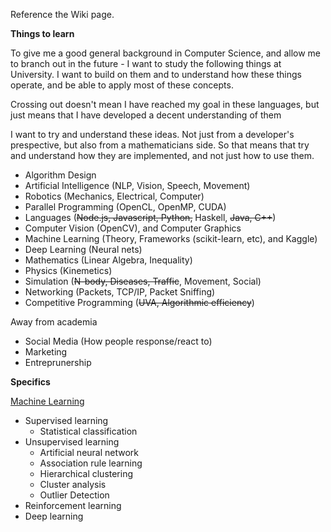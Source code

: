 Reference the Wiki page.

**Things to learn**

<p>To give me a good general background in Computer Science, and allow me to branch out in the future - I want to study the following things at University. I want to build on them and to understand how these things operate, and be able to apply most of these concepts.</p>

<p>Crossing out doesn't mean I have reached my goal in these languages, but just means that I have developed a decent understanding of them</p>

<p>I want to try and understand these ideas. Not just from a developer's prespective, but also from a mathematicians side. So that means that try and understand how they are implemented, and not just how to use them.</p>

- Algorithm Design
- Artificial Intelligence (NLP, Vision, Speech, Movement)
- Robotics (Mechanics, Electrical, Computer)
- Parallel Programming (OpenCL, OpenMP, CUDA)
- Languages (~~Node.js, Javascript, Python,~~ Haskell, ~~Java, C++~~)
- Computer Vision (OpenCV), and Computer Graphics
- Machine Learning (Theory, Frameworks (scikit-learn, etc), and Kaggle)
- Deep Learning (Neural nets)
- Mathematics (Linear Algebra, Inequality)
- Physics (Kinemetics)
- Simulation (~~N-body, Diseases, Traffic~~, Movement, Social)
- Networking (Packets, TCP/IP, Packet Sniffing)
- Competitive Programming (~~UVA, Algorithmic efficiency~~)

Away from academia

- Social Media (How people response/react to)
- Marketing
- Entreprunership

**Specifics**

[Machine Learning](http://en.wikipedia.org/wiki/List_of_machine_learning_algorithms)

- Supervised learning
  - Statistical classification
- Unsupervised learning
  - Artificial neural network
  - Association rule learning
  - Hierarchical clustering
  - Cluster analysis
  - Outlier Detection
- Reinforcement learning
- Deep learning
